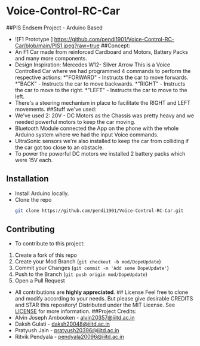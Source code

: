 # Voice-Control-RC-Car
##PIS Endsem Project - Arduino Based
- ![F1 Prototype ] https://github.com/pendi1901/Voice-Control-RC-Car/blob/main/PIS1.jpeg?raw=true
##Concept:
- An F1 Car made from reinforced Cardboard and Motors, Battery Packs and many more components.
- Design Inspiration: Mercedes W12- Silver Arrow
This is a Voice Controlled Car where we had programmed 4 commands to perform the respective actions:
*"FORWARD" - Instructs the car to move forwards.
*"BACK" - Instructs the car to move backwards.
*"RIGHT" - Instructs the car to move to the right.
*"LEFT" - Instructs the car to move to the left.
- There's a steering mechanism in place to facilitate the RIGHT and LEFT movements.
##Stuff we've used:
- We've used 2: 20V - DC Motors as the Chassis was pretty heavy and we needed powerful motors to keep the car moving.
- Bluetooth Module connected the App on the phone with the whole Arduino system where we had the input Voice commands.
- UltraSonic sensors we're also installed to keep the car from colliding if the car got too close to an obstacle.
- To power the powerful DC motors we installed 2 battery packs which were 15V each.
## Installation
- Install Arduino locally.
-  Clone the repo
   ```sh
   git clone https://github.com/pendi1901/Voice-Control-RC-Car.git
   ```
## Contributing
- To contribute to this project:
1. Create a fork of this repo
2. Create your Mod Branch (`git checkout -b mod/DopeUpdate`)
3. Commit your Changes (`git commit -m 'Add some DopeUpdate'`)
4. Push to the Branch (`git push origin mod/DopeUpdate`)
5. Open a Pull Request
- All contributions are **highly appreciated**.
 ## License
 Feel free to clone and modify according to your needs. But please give desirable CREDITS and STAR this repository!
 Distributed under the MIT License. See <a href="https://github.com/pendi1901/Voice-Control-RC-Car/blob/main/LICENSE.MD">LICENSE</a> for more information.
 ##Project Credits:
 -  Alvin Joseph Ambooken  - alvin20357@iiitd.ac.in
 -  Daksh Gulati           - daksh20048@iiitd.ac.in
 -  Pratyush Jain          - pratyush20396@iiitd.ac.in
 -  Ritvik Pendyala        - pendyala20096@iiitd.ac.in
